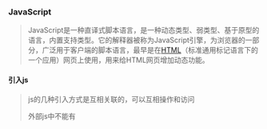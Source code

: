 ### JavaScript

> JavaScript是一种直译式脚本语言，是一种动态类型、弱类型、基于原型的语言，内置支持类型。它的解释器被称为JavaScript引擎，为浏览器的一部分，广泛用于客户端的脚本语言，最早是在[HTML](https://baike.baidu.com/item/HTML)（标准通用标记语言下的一个应用）网页上使用，用来给HTML网页增加动态功能。 

#### 引入js

> js的几种引入方式是互相关联的，可以互相操作和访问
>
> 外部js中不能有<script>标签对
>
> 嵌入式js中不能添加src属性

- 外链式

```html
<script src='index.js'></script>
```

- 嵌入式

```html
<script>
	alert('hello world!')
</script>
```

- 事件后

```html
<button onclick='alert(123)'></button>
```

#### js中的调试工具

- 弹出框

```js
alter(123);
```

- 输出到控制台

```js
console.log('123');
```

- 输出到页面中(可以识别标签对)

```js
document.write("a");
document.write("<h3>这是H3级标题</h3>")
```

- 输入框

```js
prompt("请输入:")
```

### 定义一个变量

> 变量：一个用来存储数据的容器

#### 变量的命令规范

> js中的变量名必须由字母、数字、下划线、$组成

- 不能以数字开头
- 区分大小写
- 不能以关键字命名
- 不能以保留字命名
- 命名最好有意义
- 首字母大写
- 采用驼峰命名法

#### 变量的赋值

- 先声明再赋值

```js
var num;
num = 100;
```

- 声明的同时赋值

```js
var num = 100;
```

- 一次声明多个变量，在赋值

```js
var a, b, c;
a = 1,b = 2,c = 3;
```

- 一次声明多个变量并赋值

```js
var a = 6, b = 80, c = 100;
```

#### 注意事项

- 变量要先声明后访问，默认值为：`undefined`
- 新值覆盖旧值
- 变量可以重复声明
- 不用var关键字声明变量，但赋值，不会报错，此时变量为全局变量
- 不用var关键字声明，也不赋值，会报错
- 先访问后声明，值为 `undefined`，预解析（var function）

### 数据类型

> 根据数据在内存中存储的位置进行划分，基本数据类型存放在栈中，引用型数据存放在堆中

#### 基本数据类型

- undefined
- null
- number

```js
二进制：0b开头     0---7
八进制：0o开头     0,1
十进制：0d开头
十六进制：0x开头   0--9+A--F
NaN：not a number      # 本来期望返回数值的操作但并未返回数值的操作
```

- boolean

- string

  - 转义字符

  ```js
  \'   \"   \t   \n   \r
  ```

#### 引用数据类型

> object （属性与方法的集合）  -->   数组  函数  对象

#### 变量的数据类型

| 数据类型  | 值                        | typeof    |
| --------- | ------------------------- | --------- |
| undefined | undefined                 | undefined |
| null      | null(空占位符)            | object    |
| number    | 整数、浮点数、小数        | number    |
| string    | ""         ''      ``+${} | string    |
| boolean   | true/false                | boolean   |
| object    | 数组、函数、对象          | object    |

### 运算符

#### 算术运算符

```js
+   -   *   /   %   ++var   var++  --var   var--
```

##### +的二义性

- 操作数都是数值时进行四则运算
- 操作数包含字符串时，进行拼接

##### 自增、自减的用法

```js
++var      # ++在前时，先自增再使用var的值
var++      # ++在后时，先使用var的值再自增
#  --的用法与之类似
```

#### 关系运算符

> 关系运算符的返回值为true或者false

```js
>   <   >=   <=   ==(值相同)   ===(不仅值相同，数据类型也要一致)   ！=    ！==
```

- 如果两个操作数都是字符串（数值型字符串），按照ASSCII表比较其首字符的大小
- 如果两个操作数都是数字，直接比较大小
- 如果一个操作数是数字，另一个操作数是字符串，先尝试将字符串转换为数字，如果转换成功，则按数字大小进行比较，不成功则返回false

#### 赋值运算符

```js
=   +=   -=   *=   /=   %=
```

#### 逻辑运算符

> 比较值与变量之间的逻辑关系
>
> 值为false有：0、false、undefined、null、NaN、''
>
> &&  逻辑与       ||逻辑或         ！逻辑非

##### 逻辑运算符真值表

| A     | B     | A&&B  | A\|\|B | !A    |
| ----- | ----- | ----- | ------ | ----- |
| true  | true  | true  | true   | false |
| true  | false | false | true   | false |
| false | false | false | false  | true  |
| false | true  | false | true   | true  |

###### 返回值

- &&   

  > 同真为真，返回第一个假值，没有假值时返回最后一个真值

- ||

  > 同假为假，返回第一个真值，没有真值时返回最后一个假值

- ！

  > 取反，返回值true/false

#### 三元运算符

```js
表达式？ 语句1：语句2；
```

> 表达式的结果为真执行语句1 ，为假执行语句2

### 流程控制

> 代码按照指定条件的执行顺序
>
> 1.顺序结构      2.分支结构      3.循环结构

#### 顺序结构

> 语句按照从上到下的结构依次执行

#### 分支结构

> 当条件成立时执行相应的语句

- 单分支

  ```js
  if(条件){
     条件成立时，执行的语句;
     }
  ```

- 双分支

  ```js
  if(条件){
     条件成立时，执行的语句;
     }
  else{
      条件不成立时执行的语句;
  }
  ```

- 多分支

  ```js
  if(条件1){
     条件1成立时执行的语句;
  }
  else if(条件2){
     条件1不成立，条件2成立时执行的语句;
  }
  else if(条件3){
     条件1不成立，条件2不成立，条件3成立时执行的语句;
  }
  else{
      以上条件均不成立时，执行的语句;
  }
  ```

- 嵌套分支

  ```js
  if(){
     if(){}
     }
     else{
         if(){}
     }
  ```

- switch

  ```js
  switch(表达式){
          case "值1"：语句1；break;
          case "值2"：语句2；break;
          case "值3"：语句3；break;
          case "值3"：语句3；break;
          ...
      default:语句；
  }
  ```

#### 循环结构

> 当满足条件时，重复的执行一段代码

##### for循环

```js
for(初始条件;终止条件;步进值){
    循环体;
}
```

##### while循环

```js
while(条件){
      添加为真时，执行循环体；
}
```

##### do while循环

```js
do{
    先执行一次循环体，再判断条件是否为真；
}while(条件)
```

##### 终止循环

- `break`           终止整个循环
- `countinue`   终止本次循环，如果后面的语句仍然满足条件，继续执行

### 数组

> 按照顺序排列的一组数据，数组中的每个元素都可通过下标去访问

#### 初始化数组

- 先声明后赋值

```js
var arr1 = [];
arr1[0] = 'p',arr1[1] = 'y',arr1[2] = 't',arr1[3] = 'h',arr1[4] = 'o',arr1[5] = 'n',
```

- 声明的同时赋值      

```js
var arr2 = ['p','y','t','h','o','n'];
```

#### 数据的遍历访问

> 访问数组中的每一元素

- 使用for循环访问

```js
var arr1 = [2018,6,16,9,19];
for(var i=0;i<arr1.length;i++){
    console.log(arr1[i]);
}
```

- 使用while循环遍历访问

```js
var i = 0;
var arr1 = [1,2,3,4,5,6,7,8]
while(i>arr1.length){
	console.log(arr1[i]);
	i++;
}
```

- 使用for in 进行遍历访问

```js
var arr1 = ['p','y','t','h','o','n']
for (var i in arr1){
    console.log(i);        //下标 
    console.log(arr[i]);   //元素
}
```

#### 二维数组

```js
var arr1 = [[1,2,3],[4,5,6],[7,8,9]];
# 遍历访问其元素
for(var i=0;i<=arr1.length;i++){
    for(var j=0;j<arr1[i].length;j++){
        console.log(arr1[i][j])
    }
}
```

#### 注意事项

- 数组元素的默认值为undefined
- 数组的长度是可变的
- 数组元素可以是任意数据类型

### 函数

> 将实现某一个功能的代码块封装起来，并能够重复调用

#### 函数的定义

- 使用function关键字定义函数

```js
function myfunction([形参]){
    函数体;
    [return 返回值;]
}
```

- 以自变量的形式定义一个函数

```js
var aa=function(){
    函数体；
}
aa();     #  调用函数
```

- 以对象的方式定义函数

```js
var person = new Object();
person.name="kevin";
person.age=31;
alert(person.name);
alert(person["name"])
```

#### 函数的调用

- 函数名+（）   functionName()
- 自变量+（）

#### 参数：

> 它能够动态改变函数体的变量，使函数更加灵活

- 形参：

  > 定义函数时，写在括号里的变量。形参的作用是接受实参 。

- 实参：

  > 函数调用时写在括号里的值。实参的作用是给形参传值。

#### 参数的传递

- 参数可以是任意的数据类型
- 按照顺序传递
- 形参 = 实参    :  一 一 对 应
- 形参 > 实参    ：多余的形参赋值为undefined
- 形参 < 实参    ：实参由`arguments`对象来接收

#### 参数的默认值：

- 分支结构
- 三元运算符
- 逻辑或
- es6  给形参赋值  当形参值为undefined时，会给形参赋默认值

#### arguments对象 ：（类似数组，不能用PUSH方法）

- 用来接收参数的详细信息
- 每声明一个函数，在其内部自动生成arguments对象，arguments对象只在函数内部起作用
- arguments[i]   arguments.length   遍历  类似数组但不是数组

#### 剩余参数

- 声明：`rest`
- rest参数与arguments对象的区别
  - rest接收多余实参，arguments接收全部实参
  - rest是数组，能够使用数组的方法；argument类似数组

#### 回调函数

> 把一个函数的指针（函数名）作为参数传给另一个函数，当指针调用函数时，这个函数叫做回调函数

#### 返回值：return

- 返回值可以是任意的数据类型
- return终止函数，return后面的代码不执行
- 如果函数没有返回值，则输出undefined

#### 递归：

> 一个函数不断的调用他本身，！！递归必须要有终止条件

```js
function factorial(num){
    if num<1{
        return 1;
    }
    return num*factorial(--num)
}
```

#### 闭包函数

> 能够在函数外部访问到函数内部的变量   

形成机制：在一个内嵌函数里面引用了外层函数的变量，且外部函数的返回值为内部函数。

#### 作用域  作用域链

> 变量起作用的范围

- 全局作用域

- 局部作用域

- 块级作用域

  ##### 全局作用域:

  > 在整个js代码中都能访问的变量，凡是进行修改，变量的值就会改变。

  - 在函数外部用`var`声明的变量，拥有全局作用域
  - 不用`var`声明，但赋值的变量，拥有全局作用域

  ##### 局部作用域:

  - 形参是局部变量，拥有局部作用域
  - 在函数内部用`var`关键字声明的变量，拥有局部作用域

  ##### let:

  - 声明变量，用法和`var`一致
  - 可以识别块级作用域
  - 不可以重复声明
  - 不存在变量提升（先访问后声明）

  ##### const:

  - 声明常量，一旦声明不能被改变
  - 声明的同时必须被赋值，否则会报错
  - const可以识别块级作用域
  - 不能重复声明，不存在变量提升

#### 内置顶层函数：

> 内置：ECMAscript自带的函数，只需要知道如何使用，不用关心如何封装
>
> 顶层：在代码的任意位置均能使用

- escape()    

  > 将输入的字符串进行编码

- unescape()

  > 将编码的字符串进行解码

- Boolean()

  > 将其余数据类型转换为布尔型
  >
  > 0  false undefined  NaN null ""

- String()

  > 将任意数据类型转换为字符串

- Number()

  > 将其余数据类型转换为数值型

  - null->0   ""->0   " "->0    
  - false->0   true->1
  - undefined->NaN
  - 进制数转换为十进制
  - 去掉没有意义的后导0
  - 字符串：规范的浮点数，数值型字符串

- parseInt()

  > 将字符串转换为整型
  >
  > 第一个开始的字母是数字（+，-，空格），转换不成功，转换为NaN

- parseFloat()

  > 将字符串转换为小数
  >
  > 仅能转换规范的浮点数.转换不成功,返回NaN

- isNaN()

  > 判断值是否能够转换为数值型，能转换为数值型返回false，不能返回true

#### 数据类型转换：

- 强制类型转换
- 隐式数据类型转换：算术运算符，逻辑运算符，条件if() while()

### 对象

#### 概念：

- 类：一群具有相同特征的对象集合的描述
- 对象：具体存在的对象个体
- 属性：对象基础信息的描述
- 方法：对象功能的描述

#### 定义对象：

- 构造函数（类），实例化对象

```js
function Computer(color){
    this.color=color;
    this.play=function(){
        console.log("敲代码");
    }
}
//实例化对象
let ASUS=new Computer("white");  
```

- JSON

```js
let ASUS={
    属性名：属性值，
    方法名：function(){
	}
}      //没有面向对象的特质，json js特有的一种存储数据的对象
```

- class定义类，实例化对象

```js
class game={
    method1(){}
    method2(){}
}
```

#### 属性：

> 对象.属性名=属性值

#### 方法：

> 对象.方法名=函数

#### 增删改查：

- 增加：  对象名.属性名=属性值
- 删除：  delete 对象名.属性名
- 修改：  对象名.属性名=属性值
- 访问：  对象名.属性名      对象["属性名"]     对象.方法()

#### 遍历：

```js
for (let i in apple){
    i；   //属性名
    apple[i];    //属性值
}
```

#### constructor:

> 对象的属性，返回该对象的构造函数

#### instanceof:

> `对象 instanceof 构造函数`  判断函数是否是对象的构造函数，是返回true ，不是返回false

### 常用的Math方法

Math.pow()

> 求幂次，Math.pow(3,6)=3^6;

Math.random()

> 取0-1的数，取不到1

Math.floor();

> 向下舍入，比如Math.floor(3/2)=1; 

Math.ceil();

> 向上舍入，比如Math.ceil(3/2)=2; 

Math.round();

> Math.round();四舍五入,比如Math.round(3/2)=2;Math.round(5/2)=2; 

